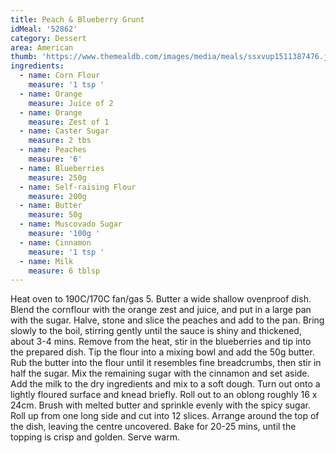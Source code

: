 ```yaml
---
title: Peach & Blueberry Grunt
idMeal: '52862'
category: Dessert
area: American
thumb: 'https://www.themealdb.com/images/media/meals/ssxvup1511387476.jpg'
ingredients:
  - name: Corn Flour
    measure: '1 tsp '
  - name: Orange
    measure: Juice of 2
  - name: Orange
    measure: Zest of 1
  - name: Caster Sugar
    measure: 2 tbs
  - name: Peaches
    measure: '6'
  - name: Blueberries
    measure: 250g
  - name: Self-raising Flour
    measure: 200g
  - name: Butter
    measure: 50g
  - name: Muscovado Sugar
    measure: '100g '
  - name: Cinnamon
    measure: '1 tsp '
  - name: Milk
    measure: 6 tblsp
---
```

Heat oven to 190C/170C fan/gas 5. Butter a wide shallow ovenproof dish. Blend the cornflour with the orange zest and juice, and put in a large pan with the sugar. Halve, stone and slice the peaches and add to the pan. Bring slowly to the boil, stirring gently until the sauce is shiny and thickened, about 3-4 mins. Remove from the heat, stir in the blueberries and tip into the prepared dish.
Tip the flour into a mixing bowl and add the 50g butter. Rub the butter into the flour until it resembles fine breadcrumbs, then stir in half the sugar. Mix the remaining sugar with the cinnamon and set aside.
Add the milk to the dry ingredients and mix to a soft dough. Turn out onto a lightly floured surface and knead briefly. Roll out to an oblong roughly 16 x 24cm. Brush with melted butter and sprinkle evenly with the spicy sugar. Roll up from one long side and cut into 12 slices. Arrange around the top of the dish, leaving the centre uncovered.
Bake for 20-25 mins, until the topping is crisp and golden. Serve warm.
